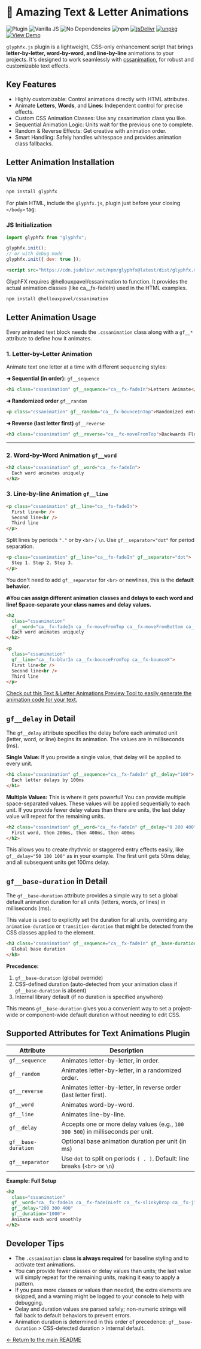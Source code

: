 # 🔡 Amazing Text & Letter Animations

![Plugin](https://img.shields.io/badge/Type-Plugin-4B9CE2?style=for-the-badge) ![Vanilla JS](https://img.shields.io/badge/JS-Vanilla%20JS-brightgreen?style=for-the-badge) ![No Dependencies](https://img.shields.io/badge/Dependencies-None-lightgrey?style=for-the-badge) ![npm](https://img.shields.io/npm/dw/@hellouxpavel/cssanimation?style=for-the-badge) [![jsDelivr](https://img.shields.io/jsdelivr/npm/hm/@hellouxpavel/cssanimation?style=for-the-badge)](https://cdn.jsdelivr.net/npm/@hellouxpavel/cssanimation@latest/dist/) [![unpkg](https://img.shields.io/badge/CDN-unpkg-blue?style=for-the-badge)](https://unpkg.com/browse/@hellouxpavel/cssanimation/) [![View Demo](https://img.shields.io/badge/🎬%20Live-Demo-green?style=for-the-badge)](https://yesiamrocks.github.io/cssanimation/text-animation.html)

`glyphfx.js` plugin is a lightweight, CSS-only enhancement script that brings **letter-by-letter, word-by-word, and line-by-line** animations to your projects. It's designed to work seamlessly with [cssanimation](https://cssanimation.io), for robust and customizable text effects.

## Key Features

- Highly customizable: Control animations directly with HTML attributes.
- Animate **Letters**, **Words**, and **Lines**: Independent control for precise effects.
- Custom CSS Animation Classes: Use any cssanimation class you like.
- Sequential Animation Logic: Units wait for the previous one to complete.
- Random & Reverse Effects: Get creative with animation order.
- Smart Handling: Safely handles whitespace and provides animation class fallbacks.

## Letter Animation Installation

### Via NPM

```bash
npm install glyphfx
```

For plain HTML, include the `glyphfx.js`, plugin just before your closing `</body>` tag:

### JS Initialization

```js
import glyphfx from "glyphfx";

glyphfx.init();
// or with debug mode
glyphfx.init({ dev: true });
```

```html
<script src="https://cdn.jsdelivr.net/npm/glyphfx@latest/dist/glyphfx.min.js"></script>
```

GlyphFX requires @hellouxpavel/cssanimation to function. It provides the actual animation classes (like ca\_\_fx-fadeIn) used in the HTML examples.

```bash
npm install @hellouxpavel/cssanimation
```

## Letter Animation Usage

Every animated text block needs the `.cssanimation` class along with a `gf__*` attribute to define how it animates.

### 1. Letter-by-Letter Animation

Animate text one letter at a time with different sequencing styles:

**➜ Sequential (in order):** `gf__sequence`

```html
<h1 class="cssanimation" gf__sequence="ca__fx-fadeIn">Letters Animate</h1>
```

**➜ Randomized order** `gf__random`

```html
<p class="cssanimation" gf__random="ca__fx-bounceInTop">Randomized entry!</p>
```

**➜ Reverse (last letter first)** `gf__reverse`

```html
<h3 class="cssanimation" gf__reverse="ca__fx-moveFromTop">Backwards Flow</h3>
```

---

### 2. Word-by-Word Animation `gf__word`

```html
<h2 class="cssanimation" gf__word="ca__fx-fadeIn">
  Each word animates uniquely
</h2>
```

### 3. Line-by-line Animation `gf__line`

```html
<p class="cssanimation" gf__line="ca__fx-fadeIn">
  First line<br />
  Second line<br />
  Third line
</p>
```

Split lines by periods `"."` or by `<br>` / `\n`. Use `gf__separator="dot"` for period separation.

```html
<p class="cssanimation" gf__line="ca__fx-fadeIn" gf__separator="dot">
  Step 1. Step 2. Step 3.
</p>
```

You don't need to add `gf__separator` for `<br>` or newlines, this is the **default behavior**.

**🔥You can assign different animation classes and delays to each word and line! Space-separate your class names and delay values.**

```html
<h2
  class="cssanimation"
  gf__word="ca__fx-fadeIn ca__fx-moveFromTop ca__fx-moveFromBottom ca__fx-moveFromRight">
  Each word animates uniquely
</h2>
```

```html
<p
  class="cssanimation"
  gf__line="ca__fx-blurIn ca__fx-bounceFromTop ca__fx-bounceX">
  First line<br />
  Second line<br />
  Third line
</p>
```

[Check out this Text & Letter Animations Preview Tool to easily generate the animation code for your text.](https://yesiamrocks.github.io/cssanimation/text-animation.html)

## `gf__delay` in Detail

The `gf__delay` attribute specifies the delay before each animated unit (letter, word, or line) begins its animation. The values are in milliseconds (ms).

**Single Value:** If you provide a single value, that delay will be applied to every unit.

```html
<h1 class="cssanimation" gf__sequence="ca__fx-fadeIn" gf__delay="100">
  Each letter delays by 100ms
</h1>
```

**Multiple Values:** This is where it gets powerful! You can provide multiple space-separated values. These values will be applied sequentially to each unit. If you provide fewer delay values than there are units, the last delay value will repeat for the remaining units.

```html
<h2 class="cssanimation" gf__word="ca__fx-fadeIn" gf__delay="0 200 400">
  First word, then 200ms, then 400ms, then 400ms
</h2>
```

This allows you to create rhythmic or staggered entry effects easily, like `gf__delay="50 100 100"` as in your example. The first unit gets 50ms delay, and all subsequent units get 100ms delay.

## `gf__base-duration` in Detail

The `gf__base-duration` attribute provides a simple way to set a global default animation duration for all units (letters, words, or lines) in milliseconds (ms).

This value is used to explicitly set the duration for all units, overriding any `animation-duration` or `transition-duration` that might be detected from the CSS classes applied to the element.

```html
<h3 class="cssanimation" gf__sequence="ca__fx-fadeIn" gf__base-duration="750">
  Global base duration
</h3>
```

**Precedence:**

1. `gf__base-duration` (global override)
2. CSS-defined duration (auto-detected from your animation class if `gf__base-duration` is absent)
3. Internal library default (if no duration is specified anywhere)

This means `gf__base-duration` gives you a convenient way to set a project-wide or component-wide default duration without needing to edit CSS.

## Supported Attributes for Text Animations Plugin

| Attribute           | Description                                                                      |
| ------------------- | -------------------------------------------------------------------------------- |
| `gf__sequence`      | Animates letter-by-letter, in order.                                             |
| `gf__random`        | Animates letter-by-letter, in a randomized order.                                |
| `gf__reverse`       | Animates letter-by-letter, in reverse order (last letter first).                 |
| `gf__word`          | Animates word-by-word.                                                           |
| `gf__line`          | Animates line-by-line.                                                           |
| `gf__delay`         | Accepts one or more delay values (e.g., `100 300 500`) in milliseconds per unit. |
| `gf__base-duration` | Optional base animation duration per unit (in ms)                                |
| `gf__separator`     | Use `dot` to split on periods `( . )`. Default: line breaks (`<br>` or `\n`)     |

**Example: Full Setup**

```html
<h2
  class="cssanimation"
  gf__word="ca__fx-fadeIn ca__fx-fadeInLeft ca__fx-slinkyDrop ca__fx-jiggleTransform"
  gf__delay="200 300 400"
  gf__duration="1000">
  Animate each word smoothly
</h2>
```

## Developer Tips

- The `.cssanimation` **class is always required** for baseline styling and to activate text animations.
- You can provide fewer classes or delay values than units; the last value will simply repeat for the remaining units, making it easy to apply a pattern.
- If you pass more classes or values than needed, the extra elements are skipped, and a warning might be logged to your console to help with debugging.
- Delay and duration values are parsed safely; non-numeric strings will fall back to default behaviors to prevent errors.
- Animation duration is determined in this order of precedence: `gf__base-duration` > CSS-detected duration > internal default.

[← Return to the main README](./README.md)
